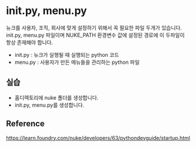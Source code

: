 # init.py, menu.py

뉴크를 사용자, 조직, 회사에 맞게 설정하기 위해서 꼭 필요한 파일 두개가 있습니다.
init.py, menu.py 파일이며 NUKE_PATH 환경변수 값에 설정된 경로에 이 두파일이 항상 존재해야 합니다.

- init.py : 뉴크가 실행될 때 실행되는 python 코드
- menu.py : 사용자가 만든 메뉴들을 관리하는 python 파일

## 실습
- 홈디렉토리에 nuke 폴더를 생성합니다.
- init.py, menu.py를 생성합니다.

## Reference
https://learn.foundry.com/nuke/developers/63/pythondevguide/startup.html